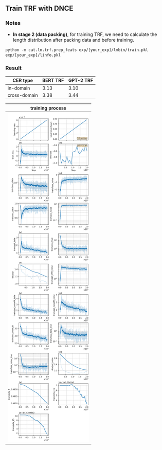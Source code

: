 ## Train TRF with DNCE
### Notes
* **In stage 2 (data packing)**, for training TRF, we need to calculate the length distribution after packing data and before training.
```
python -m cat.lm.trf.prep_feats exp/[your_exp]/lmbin/train.pkl exp/[your_exp]/linfo.pkl
```

### Result

|CER type     | BERT TRF |  GPT-2 TRF  |
| -------     | -------- | ----------- |
| in-domain   | 3.13     |  3.10       | 
| cross-domain| 3.38     |  3.44       | 

|     training process    |
|:-----------------------:|
|![monitor](./monitor.png)|
